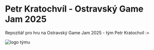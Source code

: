 # Petr Kratochvíl - Ostravský Game Jam 2025
Repozitář pro hru na Ostravský Game Jam 2025 - tým Petr Kratochvíl :>

![logo týmu](https://external-content.duckduckgo.com/iu/?u=https%3A%2F%2Fcdn.administrace.tv%2F2021%2F10%2F08%2Fhd%2F3bb894a068ab62c08ba1dd76a9ba4836.png&f=1&nofb=1&ipt=d551193a468e2a3925437a85da6d32eb94d888e33ee7686c6346e40a5793f214)
